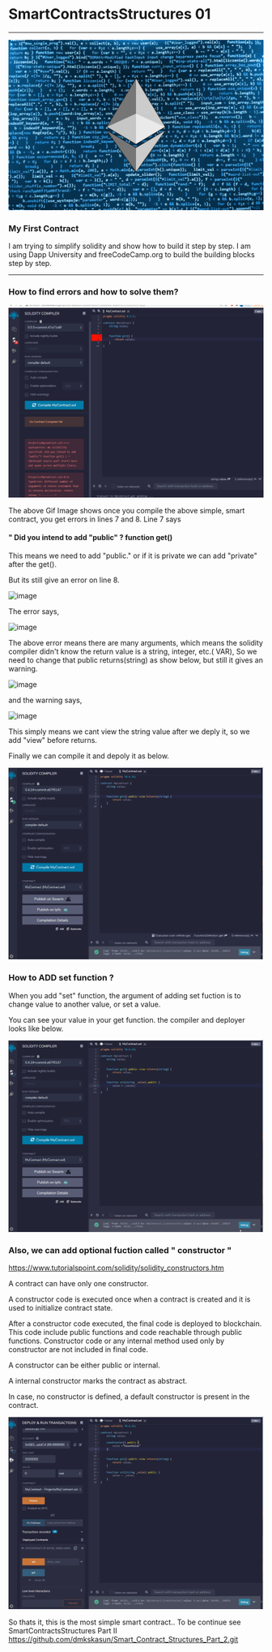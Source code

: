 # SmartContractsStructures 01
----
![Supply Image](Images/ethereum_solidity.jpg)

### My First Contract

I am trying to simplify solidity and show how to build it step by step. 
I am using Dapp University and freeCodeCamp.org to build the building blocks step by step. 

----
### How to find errors and how to solve them?

![Supply Image](Images/one.gif)

The above Gif Image shows once you compile the above simple, smart contract, you get errors in lines 7 and 8. Line 7 says 

#### " Did you intend to add "public" ? function get() 

This means we need to add "public." or if it is private we can add "private" after the get().

But its still give an error on line 8.

![image](https://user-images.githubusercontent.com/71329902/115631370-8a217f80-a2ba-11eb-832f-891210421384.png)

The error says,

![image](https://user-images.githubusercontent.com/71329902/115631491-c7860d00-a2ba-11eb-995f-6142467fef61.png)

The above error means there are many arguments, which means the solidity compiler didn't know the return value is a string, integer, etc.( VAR), So we need to change that public returns(string) as show below, but still it gives an warning.

![image](https://user-images.githubusercontent.com/71329902/115632272-36179a80-a2bc-11eb-8355-8aa7aedd5e53.png) 

and the warning says,

![image](https://user-images.githubusercontent.com/71329902/115632313-49c30100-a2bc-11eb-8af8-3d9399959d2f.png)

This simply means we cant view the string value after we deply it, so we add "view" before returns.

Finally we can compile it and depoly it as below.

![Supply Image](Images/two.gif)

### How to ADD set function ?

When you add "set" function, the argument of adding set fuction is to change value to another value, or set a value. 

You can see your value in your get function. the compiler and deployer looks like below. 

![Supply Image](Images/three.gif)

### Also, we can add optional fuction called " constructor "

https://www.tutorialspoint.com/solidity/solidity_constructors.htm

A contract can have only one constructor.

A constructor code is executed once when a contract is created and it is used to initialize contract state.

After a constructor code executed, the final code is deployed to blockchain. This code include public functions and code reachable through public functions. Constructor code or any internal method used only by constructor are not included in final code.

A constructor can be either public or internal.

A internal constructor marks the contract as abstract.

In case, no constructor is defined, a default constructor is present in the contract.

![Supply Image](Images/four.gif)

So thats it, this is the most simple smart contract.. To be continue see SmartContractsStructures Part II
https://github.com/dmkskasun/Smart_Contract_Structures_Part_2.git







